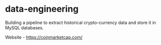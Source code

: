 # data-engineering
Building a pipeline to extract historical crypto-currency data and store it in MySQL databases.

Website - https://coinmarketcap.com/
